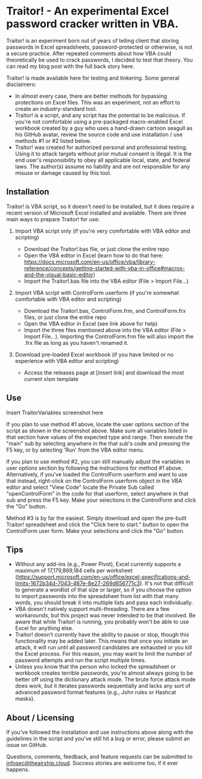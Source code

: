 # Traitor! - An experimental Excel password cracker written in VBA.

Traitor! is an experiment born out of years of telling client that storing passwords in Excel spreadsheets, password-protected or otherwise, is not a secure practice. After repeated comments about how VBA could theoretically be used to crack passwords, I decided to test that theory. You can read my blog post with the full back story here.

Traitor! is made available here for testing and tinkering. Some general disclaimers:

* In almost every case, there are better methods for bypassing protections on Excel files. This was an experiment, not an effort to create an industry-standard tool.
* Traitor! is a script, and any script has the potential to be malicious. If you're not comfortable using a pre-packaged macro-enabled Excel workbook created by a guy who uses a hand-drawn cartoon seagull as his GitHub avatar, review the source code and use installation / use methods #1 or #2 listed below.
* Traitor! was created for authorized personal and professional testing. Using it to attack targets without prior mutual consent is illegal. It is the end user's responsibility to obey all applicable local, state, and federal laws. The author(s) assume no liability and are not responsible for any misuse or damage caused by this tool.

## Installation

Traitor! is VBA script, so it doesn't need to be installed, but it does require a recent version of Microsoft Excel installed and available. There are three main ways to prepare Traitor! for use:

1. Import VBA script only (if you're very comfortable with VBA editor and scripting)
    * Download the Traitor!.bas file, or just clone the entire repo
    * Open the VBA editor in Excel (learn how to do that here: https://docs.microsoft.com/en-us/office/vba/library-reference/concepts/getting-started-with-vba-in-office#macros-and-the-visual-basic-editor)
    * Import the Traitor!.bas file into the VBA editor (File > Import File...)

2. Import VBA script with ControlForm userform (if you're somewhat comfortable with VBA editor and scripting)
    * Download the Traitor!.bas, ControlForm.frm, and ControlForm.frx files, or just clone the entire repo
    * Open the VBA editor in Excel (see link above for help)
    * Import the three files mentioned above into the VBA editor (File > Import File...). Importing the ControlForm.frm file will also import the .frx file as long as you haven't renamed it.

3. Download pre-loaded Excel workbook (if you have limited or no experience with VBA editor and scripting)
    * Access the releases page at [insert link] and download the most current xlsm template

## Use

Insert TraitorVariables screenshot here

If you plan to use method #1 above, locate the user options section of the script as shown in the screenshot above. Make sure all variables listed in that section have values of the expected type and range. Then execute the "main" sub by selecting anywhere in the that sub's code and pressing the F5 key, or by selecting 'Run' from the VBA editor menu.

If you plan to use method #2, you can still manually adjust the variables in user options section by following the instructions for method #1 above. Alternatively, if you've loaded the ControlForm userform and want to use that instead, right-click on the ControlForm userform object in the VBA editor and select "View Code" locate the Private Sub called "openControlForm" in the code for that userform, select anywhere in that sub and press the F5 key. Make your selections in the ControlForm and click the "Go" button.

Method #3 is by far the easiest. Simply download and open the pre-built Traitor! spreadsheet and click the "Click here to start." button to open the ControlForm user form. Make your selections and click the "Go" button.

## Tips

* Without any add-ins (e.g., Power Pivot), Excel currently supports a maximum of 17,179,869,184 cells per worksheet (https://support.microsoft.com/en-us/office/excel-specifications-and-limits-1672b34d-7043-467e-8e27-269d656771c3). It's not that difficult to generate a wordlist of that size or larger, so if you choose the option to import passwords into the spreadsheet from list with that many words, you should break it into multiple lists and pass each individually.
* VBA doesn't natively support multi-threading. There are a few workarounds, but this project was never intended to be that involved. Be aware that while Traitor! is running, you probably won't be able to use Excel for anything else.
* Traitor! doesn't currently have the ability to pause or stop, though this functionality may be added later. This means that once you initiate an attack, it will run until all password candidates are exhausted or you kill the Excel process. For this reason, you may want to limit the number of password attempts and run the script multiple times.
* Unless you know that the person who locked the spreadsheet or workbook creates terrible passwords, you're almost always going to be better off using the dictionary attack mode. The brute force attack mode does work, but it iterates passwords sequentially and lacks any sort of advanced password format features (e.g., John rules or Hashcat masks).

## About / Licensing

If you've followed the installation and use instructions above along with the guidelines in the script and you've still hit a bug or error, please submit an issue on GitHub.

Questions, comments, feedback, and feature requests can be submitted to infosec@theairship.cloud. Success stories are welcome too, if it ever happens.

